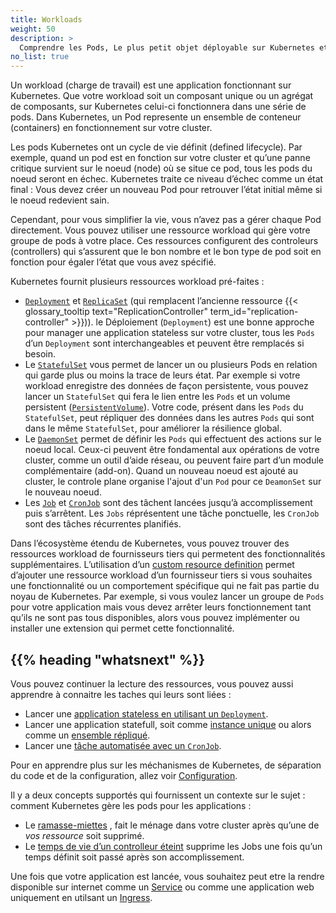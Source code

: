 ```yaml
---
title: Workloads
weight: 50
description: >
  Comprendre les Pods, Le plus petit objet déployable sur Kubernetes et les abstractions de haut niveaux vous permettant de les lancer.
no_list: true
---
```



<!-- definition -->

Un workload (charge de travail) est une application fonctionnant sur Kubernetes. Que votre workload soit un composant unique ou un agrégat de composants, sur Kubernetes celui-ci fonctionnera dans une série de pods. Dans Kubernetes, un Pod represente un ensemble de conteneur (containers) en fonctionnement sur votre cluster.

Les pods Kubernetes ont un cycle de vie définit (defined lifecycle). Par exemple, quand un pod est en fonction sur votre cluster et qu’une panne critique survient sur le noeud (node) où se situe ce pod, tous les pods du noeud seront en échec. Kubernetes traite ce niveau d’échec comme un état final :
Vous devez créer un nouveau Pod pour retrouver l’état initial même si le noeud redevient sain.

Cependant, pour vous simplifier la vie, vous n’avez pas a gérer chaque Pod directement. Vous pouvez utiliser une ressource workload qui gère votre groupe de pods à votre place. Ces ressources configurent des controleurs (controllers) qui s’assurent que le bon nombre et le bon type de pod soit en fonction pour égaler l’état que vous avez spécifié.

Kubernetes fournit plusieurs ressources workload pré-faites :

* [`Deployment`](/docs/concepts/workloads/controllers/deployment/) et [`ReplicaSet`](/docs/concepts/workloads/controllers/replicaset/) 
(qui remplacent l’ancienne ressource {{< glossary_tooltip text="ReplicationController" term_id="replication-controller" >}})).
le Déploiement (`Deployment`) est une bonne approche pour manager une application stateless sur votre cluster, tous les `Pods` d’un `Deployment` sont interchangeables et peuvent être remplacés si besoin.
* Le [`StatefulSet`](/docs/concepts/workloads/controllers/statefulset/)  vous permet de lancer un ou plusieurs Pods en relation qui garde plus ou moins la trace de leurs état.
Par exemple si votre workload enregistre des données de façon persistente, vous pouvez lancer un `StatefulSet` qui fera le lien entre les `Pods` et un volume persistent ([`PersistentVolume`](/docs/concepts/storage/persistent-volumes/)).
Votre code, présent dans les `Pods` du `StatefulSet`, peut répliquer des données dans les autres `Pods` qui sont dans le même `StatefulSet`,
pour améliorer la résilience global.
* Le [`DaemonSet`](/docs/concepts/workloads/controllers/daemonset/) permet de définir les `Pods` qui effectuent des actions sur le noeud local.
Ceux-ci peuvent être fondamental aux opérations de votre cluster, comme un outil d’aide réseau, ou peuvent faire part d’un module complémentaire (add-on).
Quand un nouveau noeud est ajouté au cluster, le controle plane organise l'ajout d'un `Pod` pour ce `DeamonSet` sur le nouveau noeud.
* Les [`Job`](/docs/concepts/workloads/controllers/job/) et  [`CronJob`](/docs/concepts/workloads/controllers/cron-jobs/) sont des tâchent lancées jusqu’à accomplissement puis s’arrêtent. Les `Jobs` réprésentent une tâche ponctuelle, les `CronJob` sont des tâches récurrentes planifiés.

Dans l’écosystème étendu de Kubernetes, vous pouvez trouver des ressources workload de fournisseurs tiers qui permetent des fonctionnalités supplémentaires. L’utilisation d’un [custom resource definition](/docs/concepts/extend-kubernetes/api-extension/custom-resources/) permet d’ajouter une ressource workload d’un fournisseur tiers si vous souhaites une fonctionnalité ou un comportement spécifique qui ne fait pas partie du noyau de Kubernetes. Par exemple, si vous voulez lancer un groupe de `Pods` pour votre application mais vous devez arrêter leurs fonctionnement tant qu’ils ne sont pas tous disponibles, alors vous pouvez implémenter ou installer une extension qui permet cette fonctionnalité.

## {{% heading "whatsnext" %}}
Vous pouvez continuer la lecture des ressources, vous pouvez aussi apprendre à connaitre les taches qui leurs sont liées :
* Lancer une [application stateless en utilisant un `Deployment`](/docs/tasks/run-application/run-stateless-application-deployment/).
* Lancer une application statefull, soit comme [instance unique](/docs/tasks/run-application/run-single-instance-stateful-application/)
  ou alors comme un [ensemble répliqué](/docs/tasks/run-application/run-replicated-stateful-application/).
* Lancer une [tâche automatisée avec un `CronJob`](/docs/tasks/job/automated-tasks-with-cron-jobs/).

Pour en apprendre plus sur les méchanismes de Kubernetes, de séparation du code et de la configuration,
allez voir [Configuration](/docs/concepts/configuration/).

Il y a deux concepts supportés qui fournissent un contexte sur le sujet : comment Kubernetes gère les pods pour les applications :
* Le [ramasse-miettes](/docs/concepts/workloads/controllers/garbage-collection/) , fait le ménage dans votre cluster après qu’une de _vos ressource_ soit supprimé.
* Le [temps de vie d’un controlleur éteint](/docs/concepts/workloads/controllers/ttlafterfinished/) supprime les Jobs une fois qu’un temps définit soit passé après son accomplissement.

Une fois que votre application est lancée, vous souhaitez peut etre la rendre disponible sur internet comme un [Service](/docs/concepts/services-networking/service/) ou comme une application web uniquement en utilsant un [Ingress](/docs/concepts/services-networking/ingress).

